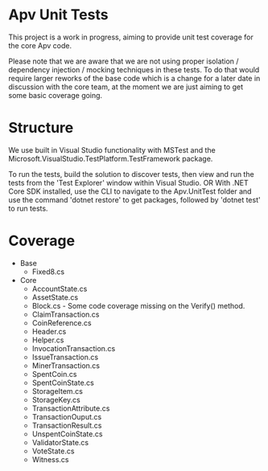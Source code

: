 Apv Unit Tests
====================

This project is a work in progress, aiming to provide unit test coverage for the core Apv code.

Please note that we are aware that we are not using proper isolation / dependency injection / mocking techniques in these tests. To do that would require larger reworks of the base code which is a change for a later date in discussion with the core team, at the moment we are just aiming to get some basic coverage going.

Structure
====================

We use built in Visual Studio functionality with MSTest and the Microsoft.VisualStudio.TestPlatform.TestFramework package.

To run the tests, build the solution to discover tests, then view and run the tests from the 'Test Explorer' window within Visual Studio.
OR
With .NET Core SDK installed, use the CLI to navigate to the Apv.UnitTest folder and use the command 'dotnet restore' to get packages, followed by 'dotnet test' to run tests.

Coverage
====================

* Base
	* Fixed8.cs
* Core
	* AccountState.cs
	* AssetState.cs
	* Block.cs - Some code coverage missing on the Verify() method.
	* ClaimTransaction.cs
	* CoinReference.cs
	* Header.cs
	* Helper.cs
	* InvocationTransaction.cs
	* IssueTransaction.cs
	* MinerTransaction.cs
	* SpentCoin.cs
	* SpentCoinState.cs
	* StorageItem.cs
	* StorageKey.cs
	* TransactionAttribute.cs
	* TransactionOuput.cs
	* TransactionResult.cs
	* UnspentCoinState.cs
	* ValidatorState.cs
	* VoteState.cs
	* Witness.cs
